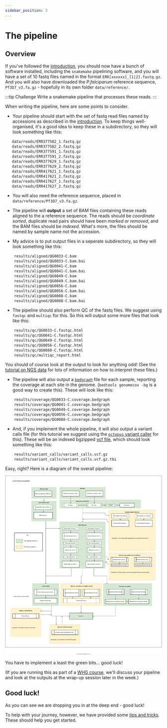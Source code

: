 ```yaml
---
sidebar_position: 3
---
```


# The pipeline

## Overview

If you've followed the [introduction](Introduction.md), you should now have a bunch of software
installed, including the `snakemake` pipelining software, and you will have a set of 10 fastq files
named in the format `ERR[xxxxxx]_[1|2].fastq.gz`. And you will also have downloaded the
*P.falciparum* reference sequence, `Pf3D7_v3.fa.gz` - hopefully in its own folder
 `data/reference/`.

:::tip Challenge
Write a snakemake pipeline that processes these reads.
:::

When writing the pipeline, here are some points to consider.

* Your pipeline should start with the set of fastq read files named by accessions as described in
  the [introduction](Introduction.md). To keep things well-organised, it's a good idea to keep
  these in a subdirectory, so they will look something like this:

```
   data/reads/ERR377582_1.fastq.gz
   data/reads/ERR377582_2.fastq.gz
   data/reads/ERR377591_1.fastq.gz
   data/reads/ERR377591_2.fastq.gz
   data/reads/ERR377629_1.fastq.gz
   data/reads/ERR377629_2.fastq.gz
   data/reads/ERR417621_1.fastq.gz
   data/reads/ERR417621_2.fastq.gz
   data/reads/ERR417627_1.fastq.gz
   data/reads/ERR417627_2.fastq.gz
```

* You will also need the reference sequence, placed in `data/reference/Pf3D7_v3.fa.gz`.

* The pipeline will **output** a set of BAM files containing these reads aligned to the a reference
  sequence. The reads should be *coordinate sorted*, duplicate read pairs should have been *marked
  or removed*, and the BAM files should be *indexed*. What's more, the files should be named by
  sample name not the accession.
	
* My advice is to put output files in a seperate subdirectory, so they will look something like
  this:

```
    results/aligned/QG0033-C.bam
    results/aligned/QG0033-C.bam.bai
    results/aligned/QG0041-C.bam
    results/aligned/QG0041-C.bam.bai
    results/aligned/QG0049-C.bam
    results/aligned/QG0049-C.bam.bai
    results/aligned/QG0056-C.bam
    results/aligned/QG0056-C.bam.bai
    results/aligned/QG0088-C.bam
    results/aligned/QG0088-C.bam.bai
```

* The pipeline should also perform QC of the fastq files. We suggest using `fastqc` and `multiqc`
  for this. So this will output some more files that look like this:

```
    results/qc/QG0033-C.fastqc.html
    results/qc/QG0041-C.fastqc.html
    results/qc/QG0049-C.fastqc.html
    results/qc/QG0056-C.fastqc.html
    results/qc/QG0088-C.fastqc.html
    results/qc/multiqc_report.html
```
You should of course look at the output to look for anything odd!  (See the
[tutorial on NGS data](../introduction_to_next_generation_sequencing_data_analysis) for lots
of information on how to interpret these files.)

* The pipeline will also output a
  [`bedgraph`](http://genome.ucsc.edu/goldenPath/help/bedgraph.html) file for each sample,
  reporting the coverage at each site in the genome. (`bedtools genomecov -bg` is a good way to
  create this). These will look like this:

```
    results/coverage/QG0033-C.coverage.bedgraph
    results/coverage/QG0041-C.coverage.bedgraph
    results/coverage/QG0049-C.coverage.bedgraph
    results/coverage/QG0056-C.coverage.bedgraph
    results/coverage/QG0088-C.coverage.bedgraph
```

* And, if you implement the whole pipeline, it will also output a variant calls file (for this
  tutorial we suggest using the [`octopus` variant caller](https://github.com/luntergroup/octopus)
  for this). These will be an indexed bgzipped [vcf
  file](https://samtools.github.io/hts-specs/VCFv4.2.pdf), which should look something like this:

```
    results/variant_calls/variant_calls.vcf.gz
    results/variant_calls/variant_calls.vcf.gz.tbi
```

Easy, right?  Here is a diagram of the overall pipeline:

![Diagram of pipeline](pipeline.svg)

You have to implement a least the green bits... good luck!

(If you are running this as part of a [WHG course](www.well.ox.ac.uk), we'll discuss your pipeline
and look at the outputs at the wrap-up session later in the week.)

## Good luck!

As you can see we are dropping you in at the deep end - good luck!

To help with your journey, however, we have provided some [tips and tricks](tips_and_tricks.md).
These should help you get started.



